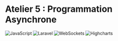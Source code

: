 # Atelier 5 : Programmation Asynchrone
![JavaScript](https://img.shields.io/badge/JavaScript-ES6+-yellow)
![Laravel](https://img.shields.io/badge/Laravel-8.x-red)
![WebSockets](https://img.shields.io/badge/WebSockets-Pusher-blueviolet)
![Highcharts](https://img.shields.io/badge/Visualisation-Highcharts-green)
